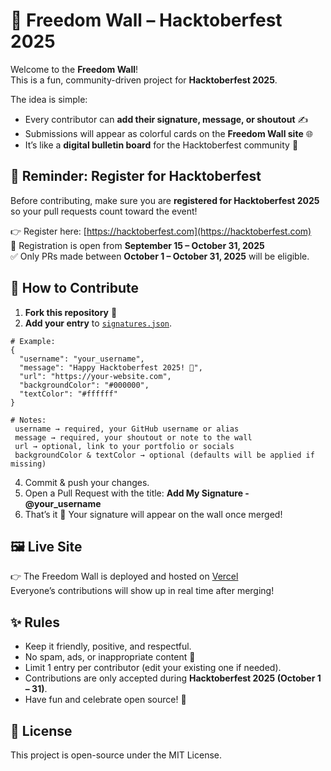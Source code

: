 # 🎉 Freedom Wall – Hacktoberfest 2025

Welcome to the **Freedom Wall**!  
This is a fun, community-driven project for **Hacktoberfest 2025**.  

The idea is simple:  
- Every contributor can **add their signature, message, or shoutout** ✍️  
- Submissions will appear as colorful cards on the **Freedom Wall site** 🌐  
- It’s like a **digital bulletin board** for the Hacktoberfest community 💜  

## 📝 Reminder: Register for Hacktoberfest

Before contributing, make sure you are **registered for Hacktoberfest 2025** so your pull requests count toward the event!  

👉 Register here: [https://hacktoberfest.com](https://hacktoberfest.com)  
📅 Registration is open from **September 15 – October 31, 2025**  
✅ Only PRs made between **October 1 – October 31, 2025** will be eligible.  

## 🚀 How to Contribute

1. **Fork this repository** 🍴  
2. **Add your entry** to [`signatures.json`](./data/signatures.json).  
  ```
  # Example:
  {
    "username": "your_username",
    "message": "Happy Hacktoberfest 2025! 🎃",
    "url": "https://your-website.com",
    "backgroundColor": "#000000",
    "textColor": "#ffffff"
  }

  # Notes:
   username → required, your GitHub username or alias
   message → required, your shoutout or note to the wall
   url → optional, link to your portfolio or socials
   backgroundColor & textColor → optional (defaults will be applied if missing)
   ```
4. Commit & push your changes.
5. Open a Pull Request with the title: **Add My Signature - @your_username**
6. That’s it 🎉 Your signature will appear on the wall once merged!

## 🖼️ Live Site

👉 The Freedom Wall is deployed and hosted on [Vercel](https://hacktoberfest-2025.vercel.app)  
Everyone’s contributions will show up in real time after merging!

## ✨ Rules

- Keep it friendly, positive, and respectful.
- No spam, ads, or inappropriate content 🚫
- Limit 1 entry per contributor (edit your existing one if needed).
- Contributions are only accepted during **Hacktoberfest 2025 (October 1 – 31)**.
- Have fun and celebrate open source! 🎃

## 🧾 License

This project is open-source under the MIT License.